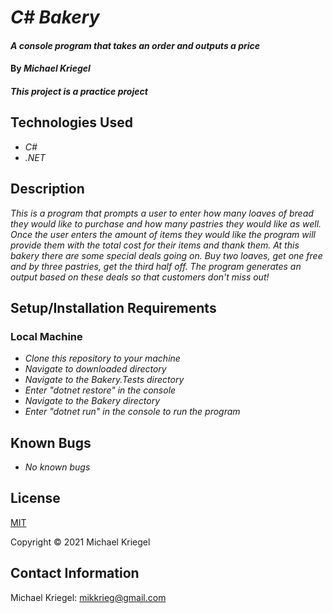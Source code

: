 # _C# Bakery_

#### _A console program that takes an order and outputs a price_

#### By _**Michael Kriegel**_

##### This project is a practice project

## Technologies Used

* _C#_
* _.NET_

## Description

_This is a program that prompts a user to enter how many loaves of bread they would like to purchase and how many pastries they would like as well. Once the user enters the amount of items they would like the program will provide them with the total cost for their items and thank them. At this bakery there are some special deals going on. Buy two loaves, get one free and by three pastries, get the third half off. The program generates an output based on these deals so that customers don't miss out!_

## Setup/Installation Requirements

### Local Machine
* _Clone this repository to your machine_
* _Navigate to downloaded directory_
* _Navigate to the Bakery.Tests directory_
* _Enter "dotnet restore" in the console_
* _Navigate to the Bakery directory_
* _Enter "dotnet run" in the console to run the program_

## Known Bugs

* _No known bugs_

## License

[MIT](https://opensource.org/licenses/MIT)

Copyright &copy; 2021 Michael Kriegel

## Contact Information

Michael Kriegel: mikkrieg@gmail.com
